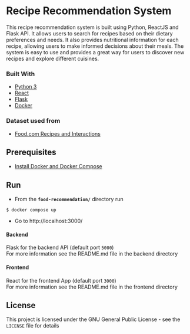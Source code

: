 # Recipe Recommendation System
This recipe recommendation system is built using Python, ReactJS and Flask API. It allows users to search for recipes based on their dietary preferences and needs. It also provides nutritional information for each recipe, allowing users to make informed decisions about their meals. The system is easy to use and provides a great way for users to discover new recipes and explore different cuisines.

### Built With

* [Python 3](https://www.python.org/)
* [React](https://reactjs.org/)
* [Flask](http://flask.pocoo.org/)
* [Docker](https://www.docker.com/)

### Dataset used from
- [Food.com Recipes and Interactions](https://www.kaggle.com/datasets/shuyangli94/food-com-recipes-and-user-interactions)

## Prerequisites
- [Install Docker and Docker Compose](https://docs.docker.com/compose/install/)

## Run
*   From the **`food-recommendation/`** directory run
```
$ docker compose up
```
*   Go to 
http://localhost:3000/

#### Backend

Flask for the backend API (default port `5000`)  
For more information see the README.md file in the backend directory

#### Frontend

React for the frontend App (default port `3000`)  
For more information see the README.md file in the frontend directory



## License
This project is licensed under the GNU General Public License - see the `LICENSE` file for details
